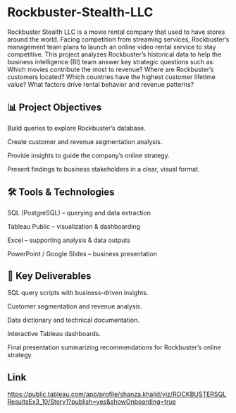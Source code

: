 # Rockbuster-Stealth-LLC
Rockbuster Stealth LLC is a movie rental company that used to have stores around the world. Facing competition from streaming services, Rockbuster’s management team plans to launch an online video rental service to stay competitive.
This project analyzes Rockbuster’s historical data to help the business intelligence (BI) team answer key strategic questions such as:
Which movies contribute the most to revenue?
Where are Rockbuster’s customers located?
Which countries have the highest customer lifetime value?
What factors drive rental behavior and revenue patterns?

## 📊 Project Objectives

Build queries to explore Rockbuster’s database.

Create customer and revenue segmentation analysis.

Provide insights to guide the company’s online strategy.

Present findings to business stakeholders in a clear, visual format.

## 🛠️ Tools & Technologies

SQL (PostgreSQL) – querying and data extraction

Tableau Public – visualization & dashboarding

Excel – supporting analysis & data outputs

PowerPoint / Google Slides – business presentation

## 🚀 Key Deliverables

SQL query scripts with business-driven insights.

Customer segmentation and revenue analysis.

Data dictionary and technical documentation.

Interactive Tableau dashboards.

Final presentation summarizing recommendations for Rockbuster’s online strategy.

## Link
https://public.tableau.com/app/profile/shanza.khalid/viz/ROCKBUSTERSQLResultsEx3_10/Story1?publish=yes&showOnboarding=true

